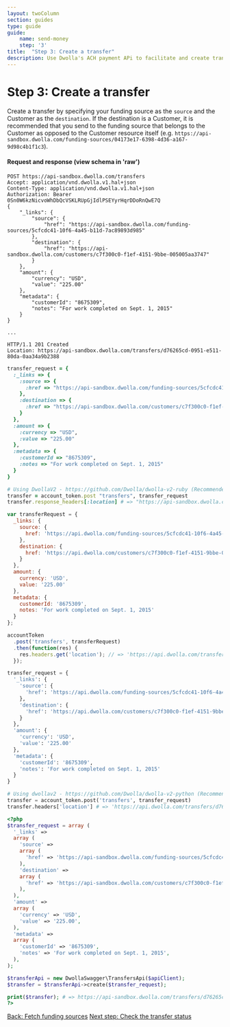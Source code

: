 ```yaml
---
layout: twoColumn
section: guides
type: guide
guide:
    name: send-money
    step: '3'
title:  "Step 3: Create a transfer"
description: Use Dwolla's ACH payment APi to facilitate and create transfers within your application or platform.
---
```

# Step 3: Create a transfer

Create a transfer by specifying your funding source as the `source` and the Customer as the `destination`. If the destination is a Customer, it is recommended that you send to the funding source that belongs to the Customer as opposed to the Customer resource itself (e.g. `https://api-sandbox.dwolla.com/funding-sources/04173e17-6398-4d36-a167-9d98c4b1f1c3`).

#### Request and response (view schema in 'raw')

```raw
POST https://api-sandbox.dwolla.com/transfers
Accept: application/vnd.dwolla.v1.hal+json
Content-Type: application/vnd.dwolla.v1.hal+json
Authorization: Bearer 0Sn0W6kzNicvoWhDbQcVSKLRUpGjIdlPSEYyrHqrDDoRnQwE7Q
{
    "_links": {
        "source": {
            "href": "https://api-sandbox.dwolla.com/funding-sources/5cfcdc41-10f6-4a45-b11d-7ac89893d985"
        },
        "destination": {
            "href": "https://api-sandbox.dwolla.com/customers/c7f300c0-f1ef-4151-9bbe-005005aa3747"
        }
    },
    "amount": {
        "currency": "USD",
        "value": "225.00"
    },
    "metadata": {
        "customerId": "8675309",
        "notes": "For work completed on Sept. 1, 2015"
    }
}

...

HTTP/1.1 201 Created
Location: https://api-sandbox.dwolla.com/transfers/d76265cd-0951-e511-80da-0aa34a9b2388
```

```ruby
transfer_request = {
  :_links => {
    :source => {
      :href => "https://api-sandbox.dwolla.com/funding-sources/5cfcdc41-10f6-4a45-b11d-7ac89893d985"
    },
    :destination => {
      :href => "https://api-sandbox.dwolla.com/customers/c7f300c0-f1ef-4151-9bbe-005005aa3747"
    }
  },
  :amount => {
    :currency => "USD",
    :value => "225.00"
  },
  :metadata => {
    :customerId => "8675309",
    :notes => "For work completed on Sept. 1, 2015"
  }
}

# Using DwollaV2 - https://github.com/Dwolla/dwolla-v2-ruby (Recommended)
transfer = account_token.post "transfers", transfer_request
transfer.response_headers[:location] # => "https://api-sandbox.dwolla.com/transfers/d76265cd-0951-e511-80da-0aa34a9b2388"
```

```javascript
var transferRequest = {
  _links: {
    source: {
      href: 'https://api.dwolla.com/funding-sources/5cfcdc41-10f6-4a45-b11d-7ac89893d985'
    },
    destination: {
      href: 'https://api.dwolla.com/customers/c7f300c0-f1ef-4151-9bbe-005005aa3747'
    }
  },
  amount: {
    currency: 'USD',
    value: '225.00'
  },
  metadata: {
    customerId: '8675309',
    notes: 'For work completed on Sept. 1, 2015'
  }
};

accountToken
  .post('transfers', transferRequest)
  .then(function(res) {
    res.headers.get('location'); // => 'https://api.dwolla.com/transfers/d76265cd-0951-e511-80da-0aa34a9b2388'
  });
```

```python
transfer_request = {
  '_links': {
    'source': {
      'href': 'https://api.dwolla.com/funding-sources/5cfcdc41-10f6-4a45-b11d-7ac89893d985'
    },
    'destination': {
      'href': 'https://api.dwolla.com/customers/c7f300c0-f1ef-4151-9bbe-005005aa3747'
    }
  },
  'amount': {
    'currency': 'USD',
    'value': '225.00'
  },
  'metadata': {
    'customerId': '8675309',
    'notes': 'For work completed on Sept. 1, 2015'
  }
}

# Using dwollav2 - https://github.com/Dwolla/dwolla-v2-python (Recommended)
transfer = account_token.post('transfers', transfer_request)
transfer.headers['location'] # => 'https://api.dwolla.com/transfers/d76265cd-0951-e511-80da-0aa34a9b2388'
```

```php
<?php
$transfer_request = array (
  '_links' => 
  array (
    'source' => 
    array (
      'href' => 'https://api-sandbox.dwolla.com/funding-sources/5cfcdc41-10f6-4a45-b11d-7ac89893d985',
    ),
    'destination' => 
    array (
      'href' => 'https://api-sandbox.dwolla.com/customers/c7f300c0-f1ef-4151-9bbe-005005aa3747',
    ),
  ),
  'amount' => 
  array (
    'currency' => 'USD',
    'value' => '225.00',
  ),
  'metadata' => 
  array (
    'customerId' => '8675309',
    'notes' => 'For work completed on Sept. 1, 2015',
  ),
);

$transferApi = new DwollaSwagger\TransfersApi($apiClient);
$transfer = $transferApi->create($transfer_request);

print($transfer); # => https://api-sandbox.dwolla.com/transfers/d76265cd-0951-e511-80da-0aa34a9b2388
?>
```

<nav class="pager-nav">
    <a href="fetch-funding-sources.html">Back: Fetch funding sources</a>
    <a href="check-transfer.html">Next step: Check the transfer status</a>
</nav>
